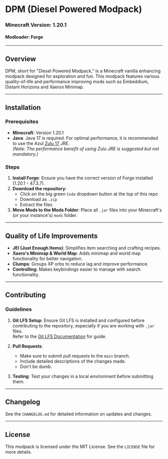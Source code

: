 # DPM (Diesel Powered Modpack)

### Minecraft Version: 1.20.1  
#### Modloader: Forge

---

## Overview

DPM, short for "Diesel Powered Modpack," is a Minecraft vanilla enhancing modpack designed for exploration and fun.
This modpack features various quality-of-life and performance improving mods such as Embeddium, Distant Horizons and Xaeros Minimap.

---

## Installation

### Prerequisites

- **Minecraft**: Version 1.20.1
- **Java**: Java 17 is required. For optimal performance, it is recommended to use the Azul [Zulu 17](https://www.azul.com/downloads/?version=java-17-lts&package=jre#zulu) JRE.  
  *(Note: The performance benefit of using Zulu JRE is suggested but not mandatory.)*

### Steps

1. **Install Forge**: Ensure you have the correct version of Forge installed (1.20.1 - 47.3.7).
2. **Download the repository**:
   - Click on the big green `Code` dropdown button at the top of this repo
   - Download as `.zip`
   - Extract the files
3. **Move Mods to the Mods Folder**: Place all `.jar` files into your Minecraft's (or your instance's) `mods` folder.

---

## Quality of Life Improvements

- **JEI (Just Enough Items)**: Simplifies item searching and crafting recipes.
- **Xaero's Minimap & World Map**: Adds minimap and world map functionality for better navigation.
- **Clumps**: Groups XP orbs to reduce lag and improve performance.
- **Controlling**: Makes keybindings easier to manage with search functionality.

---

## Contributing

### Guidelines

1. **Git LFS Setup**: Ensure Git LFS is installed and configured before contributing to the repository, especially if you are working with `.jar` files.  
   Refer to the [Git LFS Documentation](https://git-lfs.com/) for guide.

2. **Pull Requests**:  
   - Make sure to submit pull requests to the `main` branch.
   - Include detailed descriptions of the changes made.
   - Don't be dumb.

3. **Testing**: Test your changes in a local environment before submitting them.

---

## Changelog

See the `CHANGELOG.md` for detailed information on updates and changes.

---

## License

This modpack is licensed under the MIT License. See the `LICENSE` file for more details.
